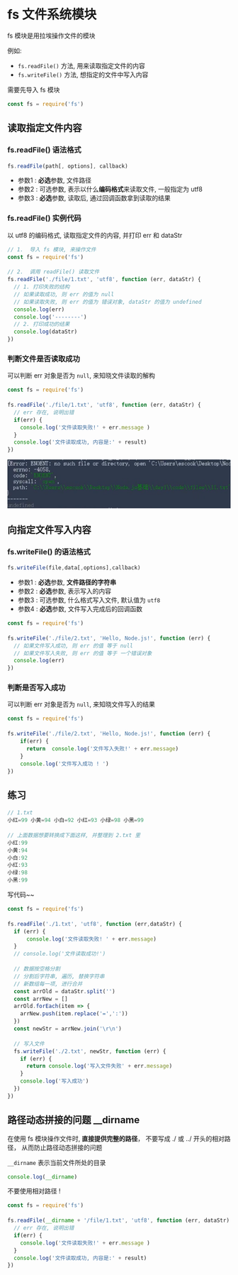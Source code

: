 # fs 文件系统模块
fs 模块是用拉埃操作文件的模块

例如:
* `fs.readFile()` 方法, 用来读取指定文件的内容
* `fs.writeFile()` 方法, 想指定的文件中写入内容

需要先导入 fs 模块
```js
const fs = require('fs')
```

## 读取指定文件内容
### fs.readFile() 语法格式
```js
fs.readFile(path[, options], callback)
```
* 参数1 : **必选**参数, 文件路径
* 参数2 : 可选参数, 表示以什么**编码格式**来读取文件, 一般指定为 utf8
* 参数3 : **必选**参数, 读取后, 通过回调函数拿到读取的结果
### fs.readFile() 实例代码
以 utf8 的编码格式, 读取指定文件的内容, 并打印 err 和 dataStr
```js
// 1.  导入 fs 模块, 来操作文件
const fs = require('fs')

// 2.  调用 readFile() 读取文件
fs.readFile('./file/1.txt', 'utf8', function (err, dataStr) {
  // 1. 打印失败的结构
  // 如果读取成功, 则 err 的值为 null
  // 如果读取失败, 则 err 的值为 错误对象, dataStr 的值为 undefined
  console.log(err)
  console.log('--------')
  // 2. 打印成功的结果
  console.log(dataStr)
})
```
### 判断文件是否读取成功
可以判断 err 对象是否为 `null`, 来知晓文件读取的解构
```js
const fs = require('fs')

fs.readFile('./file/1.txt', 'utf8', function (err, dataStr) {
  // err 存在, 说明出错
  if(err) {
    console.log('文件读取失败!' + err.message )
  }
  console.log('文件读取成功, 内容是:' + result)
})
```
![图片](../.vuepress/public/images/nj2.png)
## 向指定文件写入内容
### fs.writeFile() 的语法格式
```js
fs.writeFile(file,data[,options],callback)
```

* 参数1 : **必选**参数, **文件路径的字符串**
* 参数2 : **必选**参数, 表示写入的内容
* 参数3 : 可选参数, 什么格式写入文件, 默认值为 `utf8`
* 参数4 : **必选**参数, 文件写入完成后的回调函数

```js
const fs = require('fs')

fs.writeFile('./file/2.txt', 'Hello, Node.js!', function (err) {
  // 如果文件写入成功, 则 err 的值 等于 null
  // 如果文件写入失败, 则 err 的值 等于 一个错误对象
  console.log(err)
})
```
### 判断是否写入成功
可以判断 err 对象是否为 `null`, 来知晓文件写入的结果
```js
const fs = require('fs')

fs.writeFile('./file/2.txt', 'Hello, Node.js!', function (err) {
    if(err) {
      return  console.log('文件写入失败!' + err.message)
    }
    console.log('文件写入成功 ! ')
})
```
## 练习
```js
// 1.txt 
小红=99 小黄=94 小白=92 小红=93 小绿=98 小黑=99  

// 上面数据想要转换成下面这样, 并整理到 2.txt 里
小红:99 
小黄:94 
小白:92 
小红:93 
小绿:98 
小黑:99 
```

写代码~~

```js
const fs = require('fs')

fs.readFile('./1.txt', 'utf8', function (err,dataStr) {
  if (err) {
      console.log('文件读取失败! ' + err.message)
  }
  // console.log('文件读取成功!')
  
  // 数据按空格分割
  // 分割后字符串, 遍历, 替换字符串
  // 新数组每一项, 进行合并
  const arrOld = dataStr.split('')
  const arrNew = []
  arrOld.forEach(item => {
    arrNew.push(item.replace('=',':'))
  })
  const newStr = arrNew.join('\r\n')

  // 写入文件
  fs.writeFile('./2.txt', newStr, function (err) {
    if (err) {
      return console.log('写入文件失败' + err.message)
    }
    console.log('写入成功')
  })
})
```


## 路径动态拼接的问题 __dirname
在使用 fs 模块操作文件时, **直接提供完整的路径**， 不要写成 ./ 或 ../ 开头的相对路径， 从而防止路径动态拼接的问题

`__dirname` 表示当前文件所处的目录
```js
console.log(__dirname)
```

不要使用相对路径 ! 
```js
const fs = require('fs')

fs.readFile(__dirname + '/file/1.txt', 'utf8', function (err, dataStr) {
  // err 存在, 说明出错
  if(err) {
    console.log('文件读取失败!' + err.message )
  }
  console.log('文件读取成功, 内容是:' + result)
})
```
```











